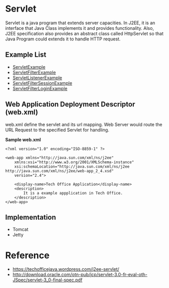 # Servlet 

Servlet is a java program that extends server capacities. In J2EE, it is an interface that Java Class implements it and provides functionality. Also, J2EE specification also provides an abstract class called HttpServlet so that Java Program could extends it to handle HTTP request.

## Example List
* [ServletExample](ServletExample/)                
* [ServletFilterExample](ServletFilterExample/)    
* [ServletListenerExample](ServletListenerExample/)
* [ServletFilterSessionExample](ServletFilterSessionExample/)
* [ServletFilterLoginExample](ServletFilterLoginExample/)

## Web Application Deployment Descriptor (web.xml)
web.xml define the servlet and its url mapping. Web Server would route the URL Request to the specified Servlet for handling.

**Sample web.xml**
```
<?xml version="1.0" encoding="ISO-8859-1" ?>

<web-app xmlns="http://java.sun.com/xml/ns/j2ee"
    xmlns:xsi="http://www.w3.org/2001/XMLSchema-instance"
    xsi:schemaLocation="http://java.sun.com/xml/ns/j2ee http://java.sun.com/xml/ns/j2ee/web-app_2_4.xsd"
    version="2.4">

    <display-name>Tech Office Application</display-name>
    <description>
        It is a example appplication in Tech Office.
    </description>
</web-app>     
```

## Implementation
* Tomcat
* Jetty

# Reference
* https://techofficejava.wordpress.com/j2ee-servlet/
* http://download.oracle.com/otn-pub/jcp/servlet-3.0-fr-eval-oth-JSpec/servlet-3_0-final-spec.pdf